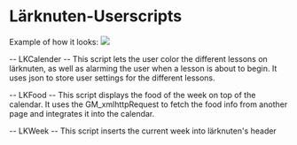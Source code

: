 # Lärknuten-Userscripts

Example of how it looks:
![](https://i.imgur.com/F9gn1Tr.png)

-- LKCalender --
This script lets the user color the different lessons on lärknuten, as well as alarming the user when a lesson is about to begin.
It uses json to store user settings for the different lessons.

-- LKFood --
This script displays the food of the week on top of the calendar.
It uses the GM_xmlhttpRequest to fetch the food info from another page and integrates it into the calendar.

--  LKWeek --
This script inserts the current week into lärknuten's header

